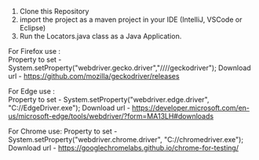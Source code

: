 1. Clone this Repository
2. import the project as a maven project in your IDE (IntelliJ, VSCode or Eclipse)
3. Run the Locators.java class as a Java Application.
 
  

For Firefox use :  
Property to set - System.setProperty("webdriver.gecko.driver","//<path to driver>//geckodriver");
Download url - https://github.com/mozilla/geckodriver/releases

For Edge use :  
Property to set - System.setProperty("webdriver.edge.driver", "C://EdgeDriver.exe");
Download url - https://developer.microsoft.com/en-us/microsoft-edge/tools/webdriver/?form=MA13LH#downloads

For Chrome use: 
Property to set - System.setProperty("webdriver.chrome.driver", "C://chromedriver.exe");
Download url - https://googlechromelabs.github.io/chrome-for-testing/
